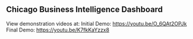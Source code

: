 ## Chicago Business Intelligence Dashboard
View demonstration videos at:
Initial Demo: https://youtu.be/O_6QAt2OPJk
Final Demo: https://youtu.be/K7fkKaYzzx8
